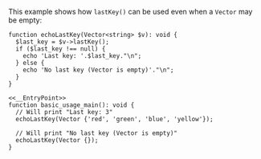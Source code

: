 This example shows how `lastKey()` can be used even when a `Vector` may be empty:

```basic-usage.php
function echoLastKey(Vector<string> $v): void {
  $last_key = $v->lastKey();
  if ($last_key !== null) {
    echo 'Last key: '.$last_key."\n";
  } else {
    echo 'No last key (Vector is empty)'."\n";
  }
}

<<__EntryPoint>>
function basic_usage_main(): void {
  // Will print "Last key: 3"
  echoLastKey(Vector {'red', 'green', 'blue', 'yellow'});

  // Will print "No last key (Vector is empty)"
  echoLastKey(Vector {});
}
```
